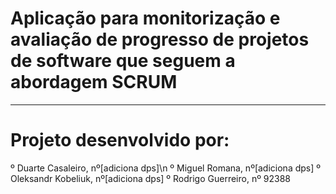 # Aplicação para monitorização e avaliação de progresso de projetos de software que seguem a abordagem SCRUM

------------------------------------------
# Projeto desenvolvido por:
  º Duarte Casaleiro, nº[adiciona dps]\n
  º Miguel Romana, nº[adiciona dps]
  º Oleksandr Kobeliuk, nº[adiciona dps]
  º Rodrigo Guerreiro, nº 92388
